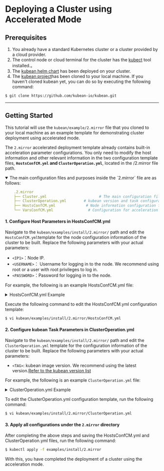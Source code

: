 # Deploying a Cluster using Accelerated Mode

## Prerequisites

1. You already have a standard Kubernetes cluster or a cluster provided by a cloud provider.
2. The control node or cloud terminal for the cluster has the [kubect](https://kubernetes.io/docs/tasks/tools/install-kubectl-linux/) tool installed.。
3. The [kubean helm chart](helm-install-kubean.md) has been deployed on your cluster.
4. The [kubean project](https://github.com/kubean-io/kubean)has been cloned to your local machine. If you haven't cloned kubean yet, you can do so by executing the following command:

```bash
$ git clone https://github.com/kubean-io/kubean.git
```

---

## Getting Started

This tutorial will use the `kubean/example/2.mirror` file that you cloned to your local machine as an example template for demonstrating cluster deployment using accelerated mode.

The `2.mirror` accelerated deployment template already contains built-in acceleration parameter configurations. 
You only need to modify the host information and other relevant information in the two configuration template files, **`HostsConfCM.yml` and `ClusterOperation.yml`**, located in the /2.mirror file path.

<details open>
<summary>The main configuration files and purposes inside the `2.mirror` file are as follows:</summary>

```yaml
    .2.mirror
    ├── Cluster.yml                        # The main configuration files and their purposes in the `2.mirror` file are as follows:
    ├── ClusterOperation.yml        # kubean version and task configuration
    ├── HostsConfCM.yml              # Node information configuration for the cluster to be built
    └── VarsConfCM.yml                # Configuration for acceleration and other features
```
</details>

#### 1. Configure Host Parameters in HostsConfCM.yml

Navigate to the `kubean/examples/install/2.mirror/` path and edit the `HostsConfCM.yml`template for the node configuration information of the cluster to be built. Replace the following parameters with your actual parameters:

- `<IP1>`：Node IP.
- `<USERNAME>`： Username for logging in to the node. We recommend using root or a user with root privileges to log in.
- `<PASSWORD>`：Password for logging in to the node.

For example, the following is an example HostsConfCM.yml file:
<details>
<summary> HostsConfCM.yml Example</summary>
```yaml
apiVersion: v1
kind: ConfigMap
metadata:
  name: online-hosts-conf
  namespace: kubean-system
data:
  hosts.yml: |
    all:
      hosts:
        node1:
          ip: 10.6.175.10 # Your node IP
          access_ip: 10.6.175.10 # Your node IP
          ansible_host: 10.6.175.10 # Your node IP
          ansible_connection: ssh
          ansible_user: root # The username for logging into the node
          ansible_password: password01 # The password for logging into the node
        node2:
          ip: 10.6.175.20 # Your node2 IP
          access_ip: 10.6.175.20 # Your node2 IP
          ansible_host: 10.6.175.20 # Your node2 IP
          ansible_connection: ssh
          ansible_user: root # The username for logging into the node2
          ansible_password: password02 # The password for logging into the node2
      children:
        kube_control_plane: # Configuring the control node
          hosts:
            node1:
        kube_node: # Configuring the working nodes of the cluster
          hosts:
            node1:
            node2:
        etcd: # Configuring the ETCD nodes of the cluster
          hosts:
            node1:
        k8s_cluster:
          children:
            kube_control_plane:
            kube_node:
        calico_rr:
          hosts: {}
```
</details>

Execute the following command to edit the HostsConfCM.yml configuration template:

```bash
$ vi kubean/examples/install/2.mirror/HostsConfCM.yml
```

#### 2. Configure kubean Task Parameters in ClusterOperation.yml

Navigate to the `kubean/examples/install/2.mirror/` path and edit the `ClusterOperation.yml` template for the configuration information of the cluster to be built. Replace the following parameters with your actual parameters:

- `<TAG>`: kubean image version. We recommend using the latest version.[Refer to the kubean version list](https://github.com/kubean-io/kubean/tags)

For example, the following is an example `ClusterOperation.yml` file:
<details>
<summary> ClusterOperation.yml Example</summary>
```yaml
apiVersion: kubean.io/v1alpha1
kind: ClusterOperation
metadata:
  name: cluster1-online-install-ops
spec:
  cluster: cluster1-online
  image: ghcr.m.daocloud.io/kubean-io/spray-job:v0.5.2 # kubean image version
  backoffLimit: 0
  actionType: playbook
  action: cluster.yml
  preHook:
    - actionType: playbook
      action: ping.yml
    - actionType: playbook
      action: disable-firewalld.yml
  postHook:
    - actionType: playbook
      action: kubeconfig.yml
    - actionType: playbook
      action: cluster-info.yml
```
</details>

To edit the ClusterOperation.yml configuration template, run the following command:

```bash
$ vi kubean/examples/install/2.mirror/ClusterOperation.yml
```

#### 3. Apply all configurations under the `2.mirror` directory

After completing the above steps and saving the HostsConfCM.yml and ClusterOperation.yml files, run the following command:

```bash
$ kubectl apply -f examples/install/2.mirror
```

With this, you have completed the deployment of a cluster using the acceleration mode.

